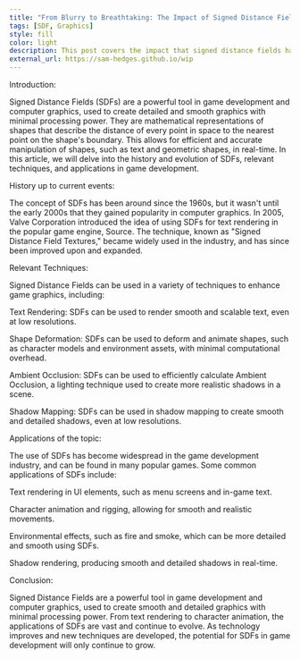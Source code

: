 ```yaml
---
title: "From Blurry to Breathtaking: The Impact of Signed Distance Fields on Graphics"
tags: [SDF, Graphics]
style: fill
color: light
description: This post covers the impact that signed distance fields have on the world of graphics. I learn how they have changed the landscape of computer graphics affecting graphic design, typography, programming, and video games.
external_url: https://sam-hedges.github.io/wip
---
```


Introduction:

Signed Distance Fields (SDFs) are a powerful tool in game development and computer graphics, used to create detailed and smooth graphics with minimal processing power. They are mathematical representations of shapes that describe the distance of every point in space to the nearest point on the shape's boundary. This allows for efficient and accurate manipulation of shapes, such as text and geometric shapes, in real-time. In this article, we will delve into the history and evolution of SDFs, relevant techniques, and applications in game development.

History up to current events:

The concept of SDFs has been around since the 1960s, but it wasn't until the early 2000s that they gained popularity in computer graphics. In 2005, Valve Corporation introduced the idea of using SDFs for text rendering in the popular game engine, Source. The technique, known as "Signed Distance Field Textures," became widely used in the industry, and has since been improved upon and expanded.

Relevant Techniques:

Signed Distance Fields can be used in a variety of techniques to enhance game graphics, including:

Text Rendering: SDFs can be used to render smooth and scalable text, even at low resolutions.

Shape Deformation: SDFs can be used to deform and animate shapes, such as character models and environment assets, with minimal computational overhead.

Ambient Occlusion: SDFs can be used to efficiently calculate Ambient Occlusion, a lighting technique used to create more realistic shadows in a scene.

Shadow Mapping: SDFs can be used in shadow mapping to create smooth and detailed shadows, even at low resolutions.

Applications of the topic:

The use of SDFs has become widespread in the game development industry, and can be found in many popular games. Some common applications of SDFs include:

Text rendering in UI elements, such as menu screens and in-game text.

Character animation and rigging, allowing for smooth and realistic movements.

Environmental effects, such as fire and smoke, which can be more detailed and smooth using SDFs.

Shadow rendering, producing smooth and detailed shadows in real-time.

Conclusion:

Signed Distance Fields are a powerful tool in game development and computer graphics, used to create smooth and detailed graphics with minimal processing power. From text rendering to character animation, the applications of SDFs are vast and continue to evolve. As technology improves and new techniques are developed, the potential for SDFs in game development will only continue to grow.

